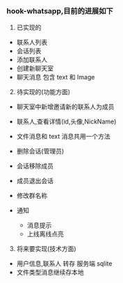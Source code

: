 ### hook-whatsapp,目前的进展如下

1. 已实现的

- 联系人列表
- 会话列表
- 添加联系人
- 创建新聊天室
- 聊天消息 包含 text 和 Image

2. 待实现的(功能方面)

- 聊天室中新增邀请新的联系人为成员
- 联系人,查看详情(id,头像,NickName)
- 文件消息和 text 消息共用一个方法

- 删除会话(管理员)
- 会话移除成员
- 成员退出会话
- 修改群名称

- 通知
  - 消息提示
  - 上线离线点亮

3. 将来要实现(技术方面)

- 用户信息,联系人 转存 服务端 sqlite
- 文件类型消息继续存本地
